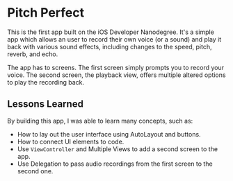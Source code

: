 # Pitch Perfect

This is the first app built on the iOS Developer Nanodegree. It's a simple app which allows an user to record their own voice (or a sound) and play it back with various sound effects, including changes to the speed, pitch, reverb, and echo.

The app has to screens. The first screen simply prompts you to record your voice. The second screen, the playback view, offers multiple altered options to play the recording back.

## Lessons Learned

By building this app, I was able to learn many concepts, such as:
- How to lay out the user interface using AutoLayout and buttons.
- How to connect UI elements to code.
- Use `ViewController` and Multiple Views to add a second screen to the app.
- Use Delegation to pass audio recordings from the first screen to the second one.


